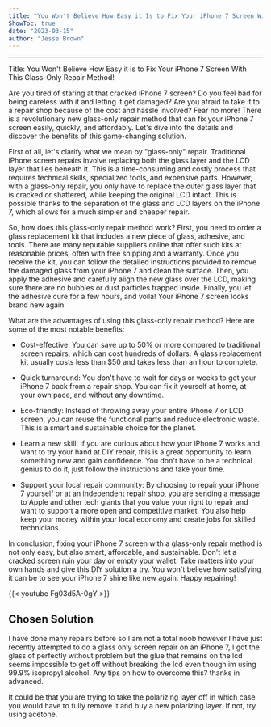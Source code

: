 ```yaml
---
title: "You Won't Believe How Easy it Is to Fix Your iPhone 7 Screen With This Glass-Only Repair Method!"
ShowToc: true 
date: "2023-03-15"
author: "Jesse Brown"
---
```

*****
Title: You Won't Believe How Easy it Is to Fix Your iPhone 7 Screen With This Glass-Only Repair Method!

Are you tired of staring at that cracked iPhone 7 screen? Do you feel bad for being careless with it and letting it get damaged? Are you afraid to take it to a repair shop because of the cost and hassle involved? Fear no more! There is a revolutionary new glass-only repair method that can fix your iPhone 7 screen easily, quickly, and affordably. Let's dive into the details and discover the benefits of this game-changing solution.

First of all, let's clarify what we mean by "glass-only" repair. Traditional iPhone screen repairs involve replacing both the glass layer and the LCD layer that lies beneath it. This is a time-consuming and costly process that requires technical skills, specialized tools, and expensive parts. However, with a glass-only repair, you only have to replace the outer glass layer that is cracked or shattered, while keeping the original LCD intact. This is possible thanks to the separation of the glass and LCD layers on the iPhone 7, which allows for a much simpler and cheaper repair.

So, how does this glass-only repair method work? First, you need to order a glass replacement kit that includes a new piece of glass, adhesive, and tools. There are many reputable suppliers online that offer such kits at reasonable prices, often with free shipping and a warranty. Once you receive the kit, you can follow the detailed instructions provided to remove the damaged glass from your iPhone 7 and clean the surface. Then, you apply the adhesive and carefully align the new glass over the LCD, making sure there are no bubbles or dust particles trapped inside. Finally, you let the adhesive cure for a few hours, and voila! Your iPhone 7 screen looks brand new again.

What are the advantages of using this glass-only repair method? Here are some of the most notable benefits:

- Cost-effective: You can save up to 50% or more compared to traditional screen repairs, which can cost hundreds of dollars. A glass replacement kit usually costs less than $50 and takes less than an hour to complete.

- Quick turnaround: You don't have to wait for days or weeks to get your iPhone 7 back from a repair shop. You can fix it yourself at home, at your own pace, and without any downtime.

- Eco-friendly: Instead of throwing away your entire iPhone 7 or LCD screen, you can reuse the functional parts and reduce electronic waste. This is a smart and sustainable choice for the planet.

- Learn a new skill: If you are curious about how your iPhone 7 works and want to try your hand at DIY repair, this is a great opportunity to learn something new and gain confidence. You don't have to be a technical genius to do it, just follow the instructions and take your time.

- Support your local repair community: By choosing to repair your iPhone 7 yourself or at an independent repair shop, you are sending a message to Apple and other tech giants that you value your right to repair and want to support a more open and competitive market. You also help keep your money within your local economy and create jobs for skilled technicians.

In conclusion, fixing your iPhone 7 screen with a glass-only repair method is not only easy, but also smart, affordable, and sustainable. Don't let a cracked screen ruin your day or empty your wallet. Take matters into your own hands and give this DIY solution a try. You won't believe how satisfying it can be to see your iPhone 7 shine like new again. Happy repairing!

{{< youtube Fg03d5A-0gY >}} 



## Chosen Solution
 I have done many repairs before so I am not a total noob however I have just recently attempted to do a glass only screen repair on an iPhone 7, I got the glass of perfectly without problem but the glue that remains on the lcd seems impossible to get off without breaking the lcd even though im using 99.9% isopropyl alcohol. Any tips on how to overcome this? thanks in advanced.

 It could be that you are trying to take the polarizing layer off in which case you would have to fully remove it and buy a new polarizing layer. If not, try using acetone.




